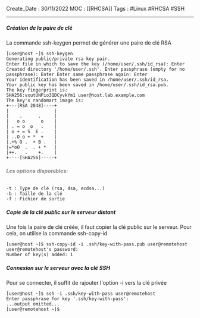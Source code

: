 Create_Date : 30/11/2022
MOC :  [[RHCSA]]
Tags : #Linux #RHCSA #SSH

----------------------------------

##### Création de la paire de clé

La commande ssh-keygen permet de générer une paire de clé RSA

```console
[user@host ~]$ ssh-keygen 
Generating public/private rsa key pair. 
Enter file in which to save the key (/home/user/.ssh/id_rsa): Enter 
Created directory '/home/user/.ssh'. Enter passphrase (empty for no passphrase): Enter Enter same passphrase again: Enter 
Your identification has been saved in /home/user/.ssh/id_rsa. 
Your public key has been saved in /home/user/.ssh/id_rsa.pub. 
The key fingerprint is: 
SHA256:vxutUNPio3QDCyvkYm1 user@host.lab.example.com 
The key's randomart image is: 
+---[RSA 2048]----+ 
|                 |
|    .      .     |
|   o o      o    |
| . = o  o   .    |
| o + = S  E .    |
| ..O o + *  +    |
|.+% O .  + B .   |
|=*oO  .  . + *   |
|++.   .    +.    |
+----[SHA256]-----+
```

###### <span style="color:#858585;font-weight: bold;">Les options disponibles:</span>
	-t : Type de clé (rsa, dsa, ecdsa...)
	-b : Taille de la clé
	-f : Fichier de sortie



##### Copie de la clé public sur le serveur distant

Une fois la paire de clé créée, il faut copier la clé public sur le serveur. Pour cela, on utilise la commande ssh-copy-id

```console
[user@host ~]$ ssh-copy-id -i .ssh/key-with-pass.pub user@remotehost
user@remotehost's password:  
Number of key(s) added: 1
```



##### Connexion sur le serveur avec la clé SSH

Pour se connecter, il suffit de rajouter l'option -i vers la clé privée

```console
[user@host ~]$ ssh -i .ssh/key-with-pass user@remotehost 
Enter passphrase for key '.ssh/key-with-pass': 
...output omitted... 
[user@remotehost ~]$
```

